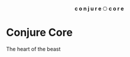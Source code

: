 <p align="center">
  <strong>c o n j u r e</strong>
  <kbd>⎔</kbd>
  <strong>c o r e</strong>
</p>

# Conjure Core

The heart of the beast

